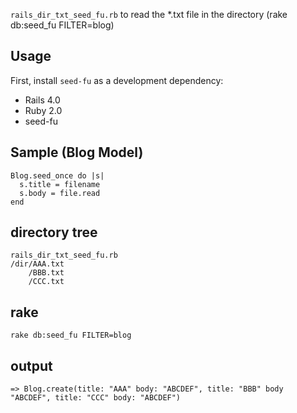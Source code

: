 ``rails_dir_txt_seed_fu.rb`` to read the *.txt file in the directory (rake db:seed_fu FILTER=blog)

## Usage

First, install ``seed-fu`` as a development dependency:

* Rails 4.0
* Ruby 2.0
* seed-fu

## Sample (Blog Model)

    Blog.seed_once do |s|
      s.title = filename
      s.body = file.read
    end

## directory tree

    rails_dir_txt_seed_fu.rb
    /dir/AAA.txt
        /BBB.txt
        /CCC.txt

## rake

    rake db:seed_fu FILTER=blog

## output

    => Blog.create(title: "AAA" body: "ABCDEF", title: "BBB" body "ABCDEF", title: "CCC" body: "ABCDEF")
